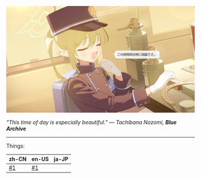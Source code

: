 ![Tachibana Nozomi, still in uniform, leans back at her desk and smiles contentedly.](img/nozomi.jpg)

*“This time of day is especially beautiful.” — Tachibana Nozomi, **Blue Archive***

---

Things:

| zh-CN | en-US | ja-JP |
| --- | --- | --- |
| [#1](w/zh-cn/2025-04-26T04.15.51.md) | [#1](w/en-us/2025-04-26T04.15.51.md) |     |
